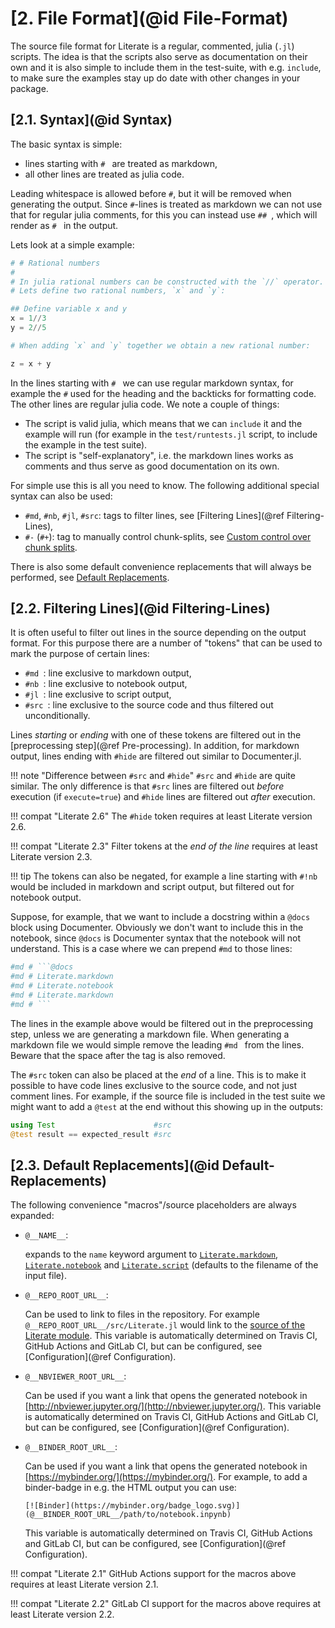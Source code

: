 # [**2.** File Format](@id File-Format)

The source file format for Literate is a regular, commented, julia (`.jl`) scripts.
The idea is that the scripts also serve as documentation on their own and it is also
simple to include them in the test-suite, with e.g. `include`, to make sure the examples
stay up do date with other changes in your package.

## [**2.1.** Syntax](@id Syntax)

The basic syntax is simple:
- lines starting with `# ` are treated as markdown,
- all other lines are treated as julia code.

Leading whitespace is allowed before `#`, but it will be removed when generating the
output. Since `#`-lines is treated as markdown we can not use that for regular julia
comments, for this you can instead use `## `, which will render as `# ` in the output.

Lets look at a simple example:
```julia
# # Rational numbers
#
# In julia rational numbers can be constructed with the `//` operator.
# Lets define two rational numbers, `x` and `y`:

## Define variable x and y
x = 1//3
y = 2//5

# When adding `x` and `y` together we obtain a new rational number:

z = x + y
```
In the lines starting with `# ` we can use regular markdown syntax, for example the `#`
used for the heading and the backticks for formatting code. The other lines are regular
julia code. We note a couple of things:
- The script is valid julia, which means that we can `include` it and the example will run
  (for example in the `test/runtests.jl` script, to include the example in the test suite).
- The script is "self-explanatory", i.e. the markdown lines works as comments and
  thus serve as good documentation on its own.

For simple use this is all you need to know. The following additional special syntax can also be used:
- `#md`, `#nb`, `#jl`, `#src`: tags to filter lines, see [Filtering Lines](@ref Filtering-Lines),
- `#-` (`#+`): tag to manually control chunk-splits, see [Custom control over chunk splits](@ref).

There is also some default convenience replacements that will always be performed, see
[Default Replacements](@ref).


## [**2.2.** Filtering Lines](@id Filtering-Lines)

It is often useful to filter out lines in the source depending on the output format.
For this purpose there are a number of "tokens" that can be used to mark the purpose of
certain lines:
- `#md `: line exclusive to markdown output,
- `#nb `: line exclusive to notebook output,
- `#jl `: line exclusive to script output,
- `#src `: line exclusive to the source code and thus filtered out unconditionally.

Lines *starting* or *ending* with one of these tokens are filtered out in the
[preprocessing step](@ref Pre-processing). In addition, for markdown output, lines
ending with `#hide` are filtered out similar to Documenter.jl.


!!! note "Difference between `#src` and `#hide`"
    `#src` and `#hide` are quite similar. The only difference is that `#src` lines
    are filtered out *before* execution (if `execute=true`) and `#hide` lines
    are filtered out *after* execution.

!!! compat "Literate 2.6"
    The `#hide` token requires at least Literate version 2.6.

!!! compat "Literate 2.3"
    Filter tokens at the *end of the line* requires at least Literate version 2.3.

!!! tip
    The tokens can also be negated, for example a line starting with `#!nb` would
    be included in markdown and script output, but filtered out for notebook output.

Suppose, for example, that we want to include a docstring within a `@docs` block
using Documenter. Obviously we don't want to include this in the notebook,
since `@docs` is Documenter syntax that the notebook will not understand. This
is a case where we can prepend `#md` to those lines:
````julia
#md # ```@docs
#md # Literate.markdown
#md # Literate.notebook
#md # Literate.markdown
#md # ```
````
The lines in the example above would be filtered out in the preprocessing step, unless we are
generating a markdown file. When generating a markdown file we would simple remove
the leading `#md ` from the lines. Beware that the space after the tag is also removed.

The `#src` token can also be placed at the *end* of a line. This is to make it possible
to have code lines exclusive to the source code, and not just comment lines. For example,
if the source file is included in the test suite we might want to add a `@test` at the end
without this showing up in the outputs:

```julia
using Test                      #src
@test result == expected_result #src
```


## [**2.3.** Default Replacements](@id Default-Replacements)

The following convenience "macros"/source placeholders are always expanded:

- `@__NAME__`:

  expands to the `name` keyword argument to [`Literate.markdown`](@ref),
  [`Literate.notebook`](@ref) and [`Literate.script`](@ref)
  (defaults to the filename of the input file).

- `@__REPO_ROOT_URL__`:

  Can be used to link to files in the repository.
  For example `@__REPO_ROOT_URL__/src/Literate.jl` would link to the
  [source of the Literate module](https://github.com/fredrikekre/Literate.jl/blob/master/src/Literate.jl).
  This variable is automatically determined on Travis CI, GitHub Actions and GitLab CI,
  but can be configured, see [Configuration](@ref Configuration).

- `@__NBVIEWER_ROOT_URL__`:

  Can be used if you want a link that opens the generated notebook in
  [http://nbviewer.jupyter.org/](http://nbviewer.jupyter.org/).
  This variable is automatically determined on Travis CI, GitHub Actions and GitLab CI,
  but can be configured, see [Configuration](@ref Configuration).

- `@__BINDER_ROOT_URL__`:

  Can be used if you want a link that opens the generated notebook in
  [https://mybinder.org/](https://mybinder.org/). For example,
  to add a binder-badge in e.g. the HTML output you can use:
  ```
  [![Binder](https://mybinder.org/badge_logo.svg)](@__BINDER_ROOT_URL__/path/to/notebook.inpynb)
  ```
  This variable is automatically determined on Travis CI, GitHub Actions and GitLab CI,
  but can be configured, see [Configuration](@ref Configuration).

!!! compat "Literate 2.1"
    GitHub Actions support for the macros above requires at least Literate version 2.1.

!!! compat "Literate 2.2"
    GitLab CI support for the macros above requires at least Literate version 2.2.
